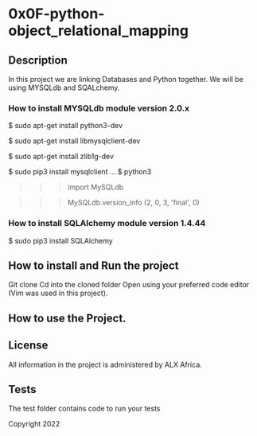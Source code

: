 # 0x0F-python-object_relational_mapping
## Description
In this project we are linking Databases and Python together. 
We will be using MYSQLdb and SQALchemy. 
### How to install MYSQLdb module version 2.0.x
$ sudo apt-get install python3-dev

$ sudo apt-get install libmysqlclient-dev

$ sudo apt-get install zlib1g-dev

$ sudo pip3 install mysqlclient
...
$ python3

>>> import MySQLdb

>>> MySQLdb.version_info 
(2, 0, 3, 'final', 0)

### How to install SQLAlchemy module version 1.4.44
$ sudo pip3 install SQLAlchemy

## How to install and Run the project
Git clone 
Cd into the cloned folder
Open using your preferred code editor (Vim was used in this project).

## How to use the Project. 

## License
All information in the project is administered by ALX Africa. 

## Tests
The test folder contains code to run your tests

Copyright 2022
